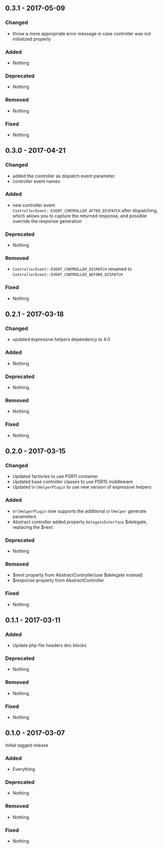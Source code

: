 ## 0.3.1 - 2017-05-09

### Changed
* throw a more appropriate error message in case controller was not initialized properly

### Added
* Nothing

### Deprecated
* Nothing

### Removed
* Nothing

### Fixed
* Nothing


## 0.3.0 - 2017-04-21

### Changed
* added the controller as dispatch event parameter
* controller event names

### Added
* new controller event `ControllerEvent::EVENT_CONTROLLER_AFTER_DISPATCH` after dispatching, which allows you to capture the returned response, and possible override the response generation

### Deprecated
* Nothing

### Removed
* `ControllerEvent::EVENT_CONTROLLER_DISPATCH` renamed to `ControllerEvent::EVENT_CONTROLLER_BEFORE_DISPATCH`

### Fixed
* Nothing


## 0.2.1 - 2017-03-18

### Changed
* updated expressive helpers dependency to 4.0

### Added
* Nothing

### Deprecated
* Nothing

### Removed
* Nothing

### Fixed
* Nothing


## 0.2.0 - 2017-03-15

### Changed
* Updated factories to use PSR11 container
* Updated base controller classes to use PSR15 middleware
* Updated `UrlHelperPlugin` to use new version of expressive helpers

### Added
* `UrlHelperPlugin` now supports the additional `UrlHelper` generate parameters
* Abstract controller added property `DelegateInterface` $delegate, replacing the $next

### Deprecated
* Nothing

### Removed
* $next property from AbstractController(use $delegate instead)
* $response property from AbstractController

### Fixed
* Nothing


## 0.1.1 - 2017-03-11

### Added
* Update php file headers doc blocks

### Deprecated
* Nothing

### Removed
* Nothing

### Fixed
* Nothing


## 0.1.0 - 2017-03-07

Initial tagged release

### Added
* Everything

### Deprecated
* Nothing

### Removed
* Nothing

### Fixed
* Nothing
